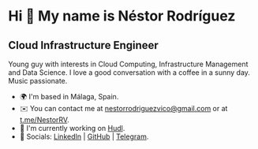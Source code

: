 Hi 👋 My name is Néstor Rodríguez
=================================

Cloud Infrastructure Engineer
-----------------------------

Young guy with interests in Cloud Computing, Infrastructure Management and Data Science. I love a good conversation with a coffee in a sunny day. Music passionate.

* 🌍 I'm based in Málaga, Spain.
* ✉️ You can contact me at [nestorrodriguezvico@gmail.com](mailto:nestorrodriguezvico@gmail.com) or at [t.me/NestorRV](https://t.me/NestorRV).
* 🚀 I'm currently working on [Hudl](https://hudl.com).
* 👤 Socials: [LinkedIn](https://www.linkedin.com/in/nestorrv) | [GitHub](https://www.github.com/NestorRV) | [Telegram](https://t.me/NestorRV).
